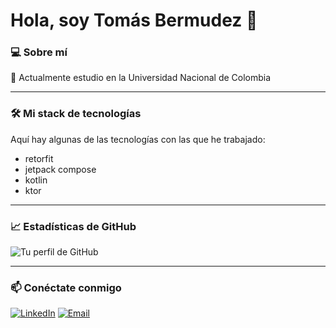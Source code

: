 # Hola, soy Tomás Bermudez 👋

### 💻 Sobre mí

🔭 Actualmente estudio en la Universidad Nacional de Colombia

---

### 🛠️ Mi stack de tecnologías

Aquí hay algunas de las tecnologías con las que he trabajado:

- retorfit
- jetpack compose
- kotlin
- ktor

---

### 📈 Estadísticas de GitHub

![Tu perfil de GitHub](https://github-readme-stats.vercel.app/api?username=tommybermu&show_icons=true&theme=vue)

---

### 📫 Conéctate conmigo

[![LinkedIn](https://img.shields.io/badge/LinkedIn-0A66C2?style=for-the-badge&logo=linkedin&logoColor=white)](https://www.linkedin.com/in/tomas-bermudez-36a5b5301/)
[![Email](https://img.shields.io/badge/Gmail-D14836?style=for-the-badge&logo=gmail&logoColor=white)](mailto:bermudeztomas06@gmail.com)
